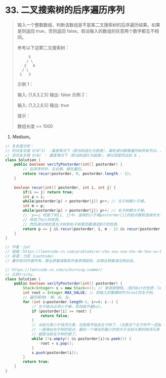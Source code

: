 # 33. 二叉搜索树的后序遍历序列

> 输入一个整数数组，判断该数组是不是某二叉搜索树的后序遍历结果。如果是则返回 true，否则返回 false。假设输入的数组的任意两个数字都互不相同。
>
> 参考以下这颗二叉搜索树：
>
>          5
>         / \
>        2   6
>       / \
>      1   3
> 示例 1：
>
> 输入: [1,6,3,2,5]
> 输出: false
> 示例 2：
>
> 输入: [1,3,2,6,5]
> 输出: true
>
>
> 提示：
>
> 数组长度 <= 1000
>

1. Medium。

```java
// 复杂度分析：
// 时间复杂度 O(N^2) ：最差情况下（即当树退化为链表），每轮递归都需遍历树所有节点，占用 O(N) ，对每个结点都会调用一次recur(i,j)，所以总的时间复杂度为O(N^2)。
// 空间复杂度 O(N) ： 最差情况下（即当树退化为链表），递归深度将达到 N 。
class Solution {
    public boolean verifyPostorder(int[] postorder) {
        // 后序序列中，左右根，根在最后。
        return recur(postorder, 0, postorder.length - 1);
    }
    
    boolean recur(int[] postorder, int i, int j) {
        if(i >= j) return true;
        int p = i;
        while(postorder[p] < postorder[j]) p++; // 左子树都小于根。
        int m = p;
        while(postorder[p] > postorder[j]) p++; // 右子树都大于根。
        // `p==j`检查了树[i, j]中，连续的小于根postorder[j]的结点数和连续的大于根的结点数加起来等于j-i个。
        // 体现了bst的性质。
        // 然后递归地检查左子树和右子树是否都满足BST的性质。
        return p == j && recur(postorder, i, m - 1) && recur(postorder, m, j - 1);
    }
}

// 作者：jyd
// 链接：https://leetcode-cn.com/problems/er-cha-sou-suo-shu-de-hou-xu-bian-li-xu-lie-lcof/solution/mian-shi-ti-33-er-cha-sou-suo-shu-de-hou-xu-bian-6/
// 来源：力扣（LeetCode）
// 著作权归作者所有。商业转载请联系作者获得授权，非商业转载请注明出处。
```

```java
// https://leetcode-cn.com/u/burning-summer/
// 比较tricky。
class Solution {
    public boolean verifyPostorder(int[] postorder) {
        Stack<Integer> s = new Stack<>(); // 单调递增栈。（因为bst的性质：left<root<right，不考虑bst的左子树，bst的根是最小的，然后右子树越深越大，即右子树序列越往右越大）
        int root = Integer.MAX_VALUE; // 把输入的整棵树作为root的左子树。
        // 遍历顺序X：根，右，左。
        for (int i=postorder.length-1; i>=0; i--) {
            // 左子结点必须小于根，否则就不是bst。
            if (postorder[i] >= root) {
                return false;
            }
            // 当前元素小于栈顶元素，也就是开始走左子树了，（注意这个左子树不一定就是栈顶元素的左子树，因为X就是先遍历了右子树，递归调用返回到根，然后遍历左子树的）
            // 一直弹出右子树的结点，最后一个弹出的最小的但大于当前元素的栈顶元素
            // 就是当前左子树的根了。
            while (!s.empty() && postorder[i]<s.peek()) {
                root = s.pop();
            }
            s.push(postorder[i]);
        }
        return true;
    }
}
```


